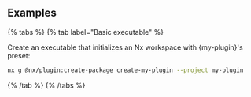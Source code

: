 ## Examples

{% tabs %}
{% tab label="Basic executable" %}

Create an executable that initializes an Nx workspace with {my-plugin}'s preset:

```bash
nx g @nx/plugin:create-package create-my-plugin --project my-plugin
```

{% /tab %}
{% /tabs %}
